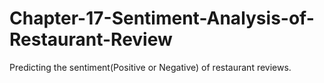 # Chapter-17-Sentiment-Analysis-of-Restaurant-Review
Predicting the sentiment(Positive or Negative) of restaurant reviews.
